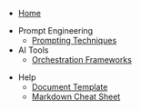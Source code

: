 * [Home](/)
- Prompt Engineering 
    - [Prompting Techniques](documents/prompting-techniques.md)
- AI Tools
    - [Orchestration Frameworks](documents/orchestration-frameworks.md)
<!-- Leave the Help section the last one  -->
- Help 
  - [Document Template](templates/research-document-template.md)
  - [Markdown Cheat Sheet](templates/markdown-cheat-sheet.md)